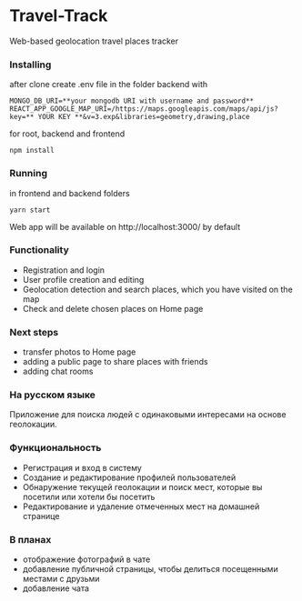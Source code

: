 # Travel-Track

Web-based geolocation travel places tracker

### Installing

after clone create .env file in the folder backend with

```
MONGO_DB_URI=**your mongodb URI with username and password**
REACT_APP_GOOGLE_MAP_URI=/https://maps.googleapis.com/maps/api/js?key=** YOUR KEY **&v=3.exp&libraries=geometry,drawing,place
```

for root, backend and frontend

```
npm install
```

### Running

in frontend and backend folders

```
yarn start
```

Web app will be available on http://localhost:3000/ by default

### Functionality

- Registration and login
- User profile creation and editing
- Geolocation detection and search places, which you have visited on the map
- Сheck and delete chosen places on Home page

### Next steps

- transfer photos to Home page
- adding a public page to share places with friends
- adding chat rooms

### На русском языке

Приложение для поиска людей с одинаковыми интересами на основе геолокации.

### Функциональность

- Регистрация и вход в систему
- Создание и редактирование профилей пользователей
- Обнаружение текущей геолокации и поиск мест, которые вы посетили или хотели бы посетить
- Редактирование и удаление отмеченных мест на домашней странице

### В планах

- отображение фотографий в чате
- добавление публичной страницы, чтобы делиться посещенными местами с друзьми
- добавление чата
